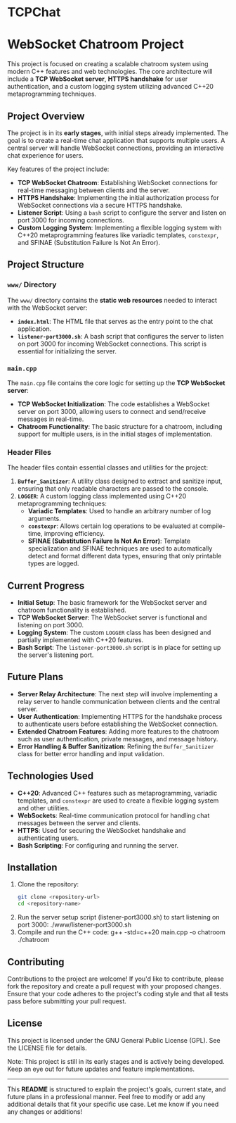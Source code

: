 # TCPChat

# WebSocket Chatroom Project

This project is focused on creating a scalable chatroom system using modern C++ features and web technologies. The core architecture will include a **TCP WebSocket server**, **HTTPS handshake** for user authentication, and a custom logging system utilizing advanced C++20 metaprogramming techniques.

## Project Overview

The project is in its **early stages**, with initial steps already implemented. The goal is to create a real-time chat application that supports multiple users. A central server will handle WebSocket connections, providing an interactive chat experience for users.

Key features of the project include:

- **TCP WebSocket Chatroom**: Establishing WebSocket connections for real-time messaging between clients and the server.
- **HTTPS Handshake**: Implementing the initial authorization process for WebSocket connections via a secure HTTPS handshake.
- **Listener Script**: Using a `bash` script to configure the server and listen on port 3000 for incoming connections.
- **Custom Logging System**: Implementing a flexible logging system with C++20 metaprogramming features like variadic templates, `constexpr`, and SFINAE (Substitution Failure Is Not An Error).

## Project Structure

### `www/` Directory

The `www/` directory contains the **static web resources** needed to interact with the WebSocket server:

- **`index.html`**: The HTML file that serves as the entry point to the chat application.
- **`listener-port3000.sh`**: A bash script that configures the server to listen on port 3000 for incoming WebSocket connections. This script is essential for initializing the server.

### `main.cpp`

The `main.cpp` file contains the core logic for setting up the **TCP WebSocket server**:

- **TCP WebSocket Initialization**: The code establishes a WebSocket server on port 3000, allowing users to connect and send/receive messages in real-time.
- **Chatroom Functionality**: The basic structure for a chatroom, including support for multiple users, is in the initial stages of implementation.

### Header Files

The header files contain essential classes and utilities for the project:

1. **`Buffer_Sanitizer`**: A utility class designed to extract and sanitize input, ensuring that only readable characters are passed to the console.
2. **`LOGGER`**: A custom logging class implemented using C++20 metaprogramming techniques:
   - **Variadic Templates**: Used to handle an arbitrary number of log arguments.
   - **`constexpr`**: Allows certain log operations to be evaluated at compile-time, improving efficiency.
   - **SFINAE (Substitution Failure Is Not An Error)**: Template specialization and SFINAE techniques are used to automatically detect and format different data types, ensuring that only printable types are logged.

## Current Progress

- **Initial Setup**: The basic framework for the WebSocket server and chatroom functionality is established.
- **TCP WebSocket Server**: The WebSocket server is functional and listening on port 3000.
- **Logging System**: The custom `LOGGER` class has been designed and partially implemented with C++20 features.
- **Bash Script**: The `listener-port3000.sh` script is in place for setting up the server's listening port.

## Future Plans

- **Server Relay Architecture**: The next step will involve implementing a relay server to handle communication between clients and the central server.
- **User Authentication**: Implementing HTTPS for the handshake process to authenticate users before establishing the WebSocket connection.
- **Extended Chatroom Features**: Adding more features to the chatroom such as user authentication, private messages, and message history.
- **Error Handling & Buffer Sanitization**: Refining the `Buffer_Sanitizer` class for better error handling and input validation.

## Technologies Used

- **C++20**: Advanced C++ features such as metaprogramming, variadic templates, and `constexpr` are used to create a flexible logging system and other utilities.
- **WebSockets**: Real-time communication protocol for handling chat messages between the server and clients.
- **HTTPS**: Used for securing the WebSocket handshake and authenticating users.
- **Bash Scripting**: For configuring and running the server.

## Installation

1. Clone the repository:
   ```bash
   git clone <repository-url>
   cd <repository-name>
2. Run the server setup script (listener-port3000.sh) to start listening on port 3000:
   ./www/listener-port3000.sh
3. Compile and run the C++ code:
   g++ -std=c++20 main.cpp -o chatroom
./chatroom

## Contributing

Contributions to the project are welcome! If you'd like to contribute, please fork the repository and create a pull request with your proposed changes. Ensure that your code adheres to the project's coding style and that all tests pass before submitting your pull request.

## License
This project is licensed under the GNU General Public License (GPL). See the LICENSE file for details.

Note: This project is still in its early stages and is actively being developed. Keep an eye out for future updates and feature implementations.


---

This **README** is structured to explain the project's goals, current state, and future plans in a professional manner. Feel free to modify or add any additional details that fit your specific use case. Let me know if you need any changes or additions!
